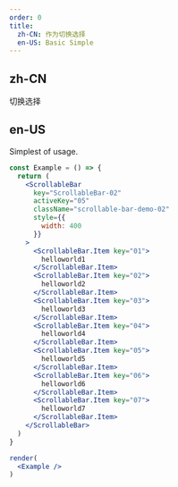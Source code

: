 ```yaml
---
order: 0
title:
  zh-CN: 作为切换选择
  en-US: Basic Simple
---
```


## zh-CN

切换选择

## en-US

Simplest of usage.

```jsx
const Example = () => {
  return (
    <ScrollableBar 
      key="ScrollableBar-02"
      activeKey="05"
      className="scrollable-bar-demo-02"
      style={{
        width: 400
      }}
    >
      <ScrollableBar.Item key="01">
        helloworld1
      </ScrollableBar.Item>
      <ScrollableBar.Item key="02">
        helloworld2
      </ScrollableBar.Item>
      <ScrollableBar.Item key="03">
        helloworld3
      </ScrollableBar.Item>
      <ScrollableBar.Item key="04">
        helloworld4
      </ScrollableBar.Item>
      <ScrollableBar.Item key="05">
        helloworld5
      </ScrollableBar.Item>
      <ScrollableBar.Item key="06">
        helloworld6
      </ScrollableBar.Item>
      <ScrollableBar.Item key="07">
        helloworld7
      </ScrollableBar.Item>
    </ScrollableBar>
  )
}

render(
  <Example />
)
```

<style>
  .scrollable-bar-demo-02 {
    .ant-plus-scrollable-bar-item {
      cursor: pointer;
    }

    .ant-plus-scrollable-bar-item-active {
      background: #1890ff
    }
  }
</style>
